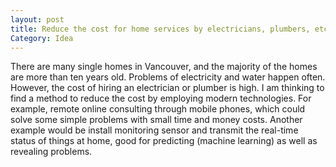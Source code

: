```yaml
---
layout: post
title: Reduce the cost for home services by electricians, plumbers, etc.
Category: Idea
---
```


There are many single homes in Vancouver, and the majority of the homes are more than ten years old. Problems of electricity and water happen often. However, the cost of hiring an electrician or plumber is high. I am thinking to find a method to reduce the cost by employing modern technologies. For example, remote online consulting through mobile phones, which could solve some simple problems with small time and money costs. Another example would be install monitoring sensor and transmit the real-time status of things at home, good for predicting (machine learning) as well as revealing problems.
